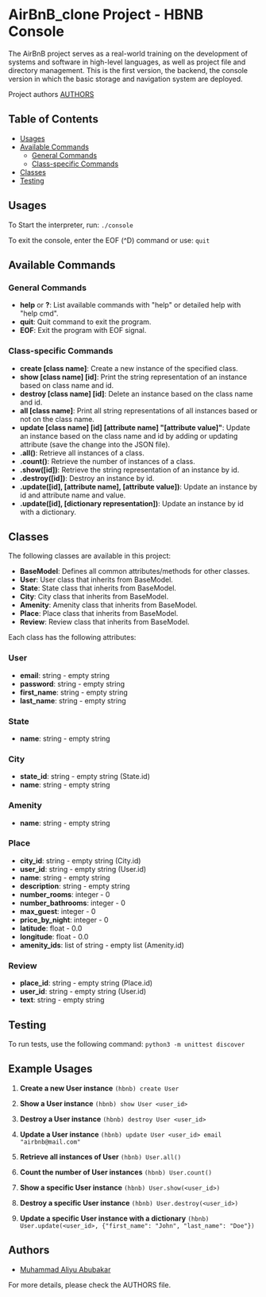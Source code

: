 # AirBnB_clone Project - HBNB Console

The AirBnB project serves as a real-world training on the development of systems and software in high-level languages, as well as project file and directory management. This is the first version, the backend, the console version in which the basic storage and navigation system are deployed.

Project authors [AUTHORS](https://github.com/mxg-mega/AirBnB_clone/blob/main/AUTHORS)

## Table of Contents

- [Usages](#usages)
- [Available Commands](#available-commands)
  - [General Commands](#general-commands)
  - [Class-specific Commands](#class-specific-commands)
- [Classes](#classes)
- [Testing](#testing)

## Usages

To Start the interpreter, run:
``` ./console ```


To exit the console, enter the EOF (^D) command or use:
``` quit ```


## Available Commands

### General Commands

- **help** or **?**: List available commands with "help" or detailed help with "help cmd".
- **quit**: Quit command to exit the program.
- **EOF**: Exit the program with EOF signal.

### Class-specific Commands

- **create [class name]**: Create a new instance of the specified class.
- **show [class name] [id]**: Print the string representation of an instance based on class name and id.
- **destroy [class name] [id]**: Delete an instance based on the class name and id.
- **all [class name]**: Print all string representations of all instances based or not on the class name.
- **update [class name] [id] [attribute name] "[attribute value]"**: Update an instance based on the class name and id by adding or updating attribute (save the change into the JSON file).
- **<class name>.all()**: Retrieve all instances of a class.
- **<class name>.count()**: Retrieve the number of instances of a class.
- **<class name>.show([id])**: Retrieve the string representation of an instance by id.
- **<class name>.destroy([id])**: Destroy an instance by id.
- **<class name>.update([id], [attribute name], [attribute value])**: Update an instance by id and attribute name and value.
- **<class name>.update([id], [dictionary representation])**: Update an instance by id with a dictionary.

## Classes

The following classes are available in this project:

- **BaseModel**: Defines all common attributes/methods for other classes.
- **User**: User class that inherits from BaseModel.
- **State**: State class that inherits from BaseModel.
- **City**: City class that inherits from BaseModel.
- **Amenity**: Amenity class that inherits from BaseModel.
- **Place**: Place class that inherits from BaseModel.
- **Review**: Review class that inherits from BaseModel.

Each class has the following attributes:

### User

- **email**: string - empty string
- **password**: string - empty string
- **first_name**: string - empty string
- **last_name**: string - empty string

### State

- **name**: string - empty string

### City

- **state_id**: string - empty string (State.id)
- **name**: string - empty string

### Amenity

- **name**: string - empty string

### Place

- **city_id**: string - empty string (City.id)
- **user_id**: string - empty string (User.id)
- **name**: string - empty string
- **description**: string - empty string
- **number_rooms**: integer - 0
- **number_bathrooms**: integer - 0
- **max_guest**: integer - 0
- **price_by_night**: integer - 0
- **latitude**: float - 0.0
- **longitude**: float - 0.0
- **amenity_ids**: list of string - empty list (Amenity.id)

### Review

- **place_id**: string - empty string (Place.id)
- **user_id**: string - empty string (User.id)
- **text**: string - empty string

## Testing

To run tests, use the following command:
``` python3 -m unittest discover ```


## Example Usages

1. **Create a new User instance**
``` (hbnb) create User ```

2. **Show a User instance**
```(hbnb) show User <user_id>```

3. **Destroy a User instance**
```(hbnb) destroy User <user_id>```

4. **Update a User instance**
```(hbnb) update User <user_id> email "airbnb@mail.com"```

5. **Retrieve all instances of User**
```(hbnb) User.all()```

6. **Count the number of User instances**
```(hbnb) User.count()```


7. **Show a specific User instance**
```(hbnb) User.show(<user_id>)```


8. **Destroy a specific User instance**
```(hbnb) User.destroy(<user_id>)```


9. **Update a specific User instance with a dictionary**
```(hbnb) User.update(<user_id>, {"first_name": "John", "last_name": "Doe"})```


## Authors

- [Muhammad Aliyu Abubakar](https://github.com/mxg-mega)

For more details, please check the AUTHORS file.
